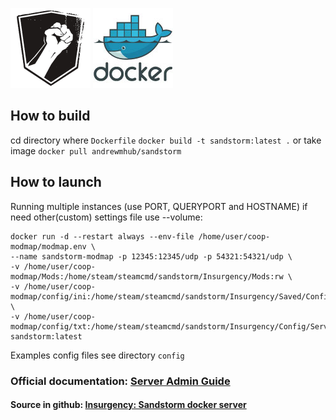 ![](https://github.com/AndrewMarchukov/insurgency-sandstorm-server-dockerize/blob/master/sandstorm-logo.png)
![](https://github.com/AndrewMarchukov/insurgency-sandstorm-server-dockerize/blob/master/docker-logo.jpg)
## How to build
cd directory where ```Dockerfile```
```docker build -t sandstorm:latest .```
or take image ```docker pull andrewmhub/sandstorm```
## How to launch
Running multiple instances (use PORT, QUERYPORT and HOSTNAME) if need other(custom) settings file use --volume:
```
docker run -d --restart always --env-file /home/user/coop-modmap/modmap.env \
--name sandstorm-modmap -p 12345:12345/udp -p 54321:54321/udp \
-v /home/user/coop-modmap/Mods:/home/steam/steamcmd/sandstorm/Insurgency/Mods:rw \
-v /home/user/coop-modmap/config/ini:/home/steam/steamcmd/sandstorm/Insurgency/Saved/Config/LinuxServer:ro \
-v /home/user/coop-modmap/config/txt:/home/steam/steamcmd/sandstorm/Insurgency/Config/Server:ro sandstorm:latest
```
Examples config files see directory ```config```

### Official documentation: [Server Admin Guide](https://sandstorm-support.newworldinteractive.com/hc/en-us/articles/360049211072-Server-Admin-Guide)
#### Source in github: [Insurgency: Sandstorm docker server](https://github.com/AndrewMarchukov/insurgency-sandstorm-server-dockerize)
